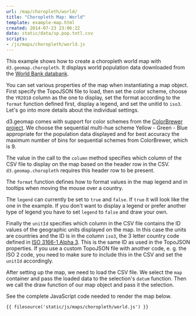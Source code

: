 ```yaml
---
url: /map/choropleth/world/
title: "Choropleth Map: World"
template: example-map.html
created: 2014-07-23 23:06:22
data: static/data/sp.pop.totl.csv
scripts:
- /js/maps/choropleth/world.js
---
```

This example shows how to create a choropleth world map with `d3.geomap.choropleth`. It displays world population data downloaded from the [World Bank databank](http://data.worldbank.org/indicator/SP.POP.TOTL).

You can set various properties of the map when instantiating a map object. First specify the TopoJSON file to load, then set the color scheme, choose the `YR2010` column as the one to display, set the format according to the `format` function defined first, display a legend, and set the unitId to `iso3`. Let's go into more details about the individual settings.

d3.geomap comes with support for color schemes from the [ColorBrewer project](http://colorbrewer2.org/). We choose the sequential multi-hue scheme Yellow - Green - Blue appropriate for the population data displayed and for best accuracy the maximum number of bins for sequential schemes from ColorBrewer, which is 9.

The value in the call to the `column` method specifies which column of the CSV file to display on the map based on the header row in the CSV. `d3.geomap.choropleth` requires this header row to be present.

The `format` function defines how to format values in the map legend and in tooltips when moving the mouse over a country.

The `legend` can currently be set to `true` and `false`. If `true` it will look like the one in the example. If you don't want to display a legend or prefer another type of legend you have to set `legend` to `false` and draw your own.

Finally the `unitId` specifies which column in the CSV file contains the ID values of the geographic units displayed on the map. In this case the units are countries and the ID is in the column `iso3`, the 3 letter country code defined in [ISO 3166-1 Alpha 3](https://en.wikipedia.org/wiki/ISO_3166-1_alpha-3). This is the same ID as used in the TopoJSON properties. If you use a custom TopoJSON file with another code, e. g. the ISO 2 code, you need to make sure to include this in the CSV and set the `unitId` accordingly.

After setting up the map, we need to load the CSV file. We select the `map` container and pass the loaded data to the selection's `datum` function. Then we call the draw function of our map object and pass it the selection.

See the complete JavaScript code needed to render the map below.

    {{ filesource('static/js/maps/choropleth/world.js') }}

